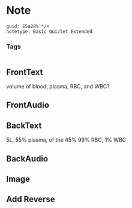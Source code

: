 # Note
```
guid: E5a28%`*/+
notetype: Basic Quizlet Extended
```

### Tags
```
```

## FrontText
volume of blood, plasma, RBC, and WBC?

## FrontAudio


## BackText
5L, 55% plasma, of the 45% 99% RBC, 1% WBC

## BackAudio


## Image


## Add Reverse

